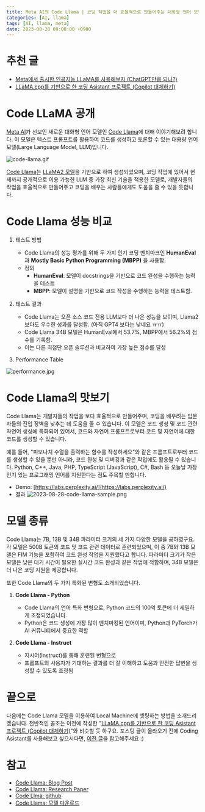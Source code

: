 ```yaml
---
title: Meta AI의 Code Llama | 코딩 작업을 더 효율적으로 만들어주는 대화형 언어 모델
categories: [AI, llama]
tags: [AI, llama, meta]
date: 2023-08-28 09:08:00 +0900
---
```


# 추천 글
- [Meta에서 출시한 인공지능 LLaMA를 사용해보자 (ChatGPT만큼 되나?)](https://blackcon.github.io/posts/how-to-use-llama/)
- [LLaMA.cpp를 기반으로 한 코딩 Asistant 프로젝트 (Copilot 대체하기)](https://blackcon.github.io/posts/how-to-set-local-ai-for-coding/)

# Code LLaMA 공개
[Meta AI](https://ai.meta.com/)가 선보인 새로운 대화형 언어 모델인 [Code Llama](https://ai.meta.com/blog/code-llama-large-language-model-coding/)에 대해 이야기해보려 합니다. 이 모델은 텍스트 프롬프트를 활용하여 코드를 생성하고 토론할 수 있는 대용량 언어 모델(Large Language Model, LLM)입니다. 

![code-llama.gif](/posts/2023-08-28-code-llama.gif)

[Code Llama](https://ai.meta.com/blog/code-llama-large-language-model-coding/)는 [LLaMA2 모델](https://ai.meta.com/llama/)을 기반으로 하여 생성되었으며, 코딩 작업에 있어서 현재까지 공개적으로 이용 가능한 LLM 중 가장 최신 기술을 적용한 모델로, 개발자들의 작업을 효율적으로 만들어주고 코딩을 배우는 사람들에게도 도움을 줄 수 있을 듯합니다.

# Code Llama 성능 비교
1. 테스트 방법
    - Code Llama의 성능 평가를 위해 두 가지 인기 코딩 벤치마크인 **HumanEval** 과 **Mostly Basic Python Programming (MBPP)** 을 사용함.
    - 정의
        - **HumanEval**: 모델이 docstrings을 기반으로 코드 완성을 수행하는 능력을 테스트
        - **MBPP**: 모델이 설명을 기반으로 코드 작성을 수행하는 능력을 테스트함.
2. 테스트 결과
    - Code Llama는 오픈 소스 코드 전용 LLM보다 더 나은 성능을 보이며, Llama2보다도 우수한 성과를 달성함. (아직 GPT4 보다는 낮네요 ㅠㅠ)
    - Code Llama 34B 모델은 HumanEval에서 53.7%, MBPP에서 56.2%의 점수를 기록함. 
    - 이는 다른 최첨단 오픈 솔루션과 비교하여 가장 높은 점수를 달성

3. Performance Table

![performance.jpg](/posts/2023-08-28-code-llama-performance.jpg)

# Code Llama의 맛보기 
Code Llama는 개발자들의 작업을 보다 효율적으로 만들어주며, 코딩을 배우려는 입문자들의 진입 장벽을 낮추는 데 도움을 줄 수 있습니다. 이 모델은 코드 생성 및 코드 관련 자연어 생성에 특화되어 있어서, 코드와 자연어 프롬프트로부터 코드 및 자연어에 대한 코드를 생성할 수 있습니다. 

예를 들어, "피보나치 수열을 출력하는 함수를 작성하세요"와 같은 프롬프트로부터 코드를 생성할 수 있을 뿐만 아니라, 코드 완성 및 디버깅과 같은 작업에도 활용될 수 있습니다. Python, C++, Java, PHP, TypeScript (JavaScript), C#, Bash 등 오늘날 가장 인기 있는 프로그래밍 언어를 지원한다는 점도 주목할 만합니다.
- Demo: [https://labs.perplexity.ai/](https://labs.perplexity.ai/)
- 결과
    ![2023-08-28-code-llama-sample.png](/posts/2023-08-28-code-llama-sample.png)

# 모델 종류 
Code Llama는 7B, 13B 및 34B 파라미터 크기의 세 가지 다양한 모델을 공하였구요. 각 모델은 500B 토큰의 코드 및 코드 관련 데이터로 훈련되었으며, 이 중 7B와 13B 모델은 FIM 기능을 포함하여 코드 완성 작업을 지원했다고 합니다. 파라미터 크기가 작은 모델은 낮은 대기 시간이 필요한 실시간 코드 완성과 같은 작업에 적합하며, 34B 모델은 더 나은 코딩 지원을 제공합니다.

또한 Code Llama의 두 가지 특화된 변형도 소개되었습니다.

1) **Code Llama - Python**

    - Code Llama의 언어 특화 변형으로, Python 코드의 100억 토큰에 더 세밀하게 조정되었습니다. 
    - Python은 코드 생성에 가장 많이 벤치마킹된 언어이며, Python과 PyTorch가 AI 커뮤니티에서 중요한 역할

2) **Code Llama - Instruct**

    - 지시어(Instruct)를 통해 훈련된 변형으로
    - 프롬프트의 사용자가 기대하는 결과를 더 잘 이해하고 도움과 안전한 답변을 생성할 수 있도록 조정됨

# 끝으로
다음에는 Code Llama 모델을 이용하여 Local Machine에 셋팅하는 방법을 소개드리겠습니다. 전반적인 골조는 이전에 작성한 "[LLaMA.cpp를 기반으로 한 코딩 Asistant 프로젝트 (Copilot 대체하기)](https://blackcon.github.io/posts/how-to-set-local-ai-for-coding/)"와 비슷할 듯 하구요. 포스팅 글이 올라오기 전에 Coding Asistant를 사용해보고 싶으시다면, [이전 글](https://blackcon.github.io/posts/how-to-set-local-ai-for-coding/)을 참고해주세요 :)

# 참고
- [Code Llama: Blog Post](https://ai.meta.com/blog/code-llama-large-language-model-coding/)
- [Code Llama: Research Paper](https://ai.meta.com/research/publications/code-llama-open-foundation-models-for-code/)
- [Code Llma: github](https://github.com/facebookresearch/codellama)
- [Code Llama: 모델 다운로드](https://ai.meta.com/resources/models-and-libraries/llama-downloads/)